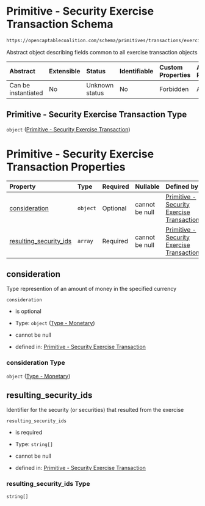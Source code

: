 # Primitive - Security Exercise Transaction Schema

```txt
https://opencaptablecoalition.com/schema/primitives/transactions/exercise/BaseExercise.schema.json
```

Abstract object describing fields common to all exercise transaction objects

| Abstract            | Extensible | Status         | Identifiable | Custom Properties | Additional Properties | Access Restrictions | Defined In                                                                                                                |
| :------------------ | :--------- | :------------- | :----------- | :---------------- | :-------------------- | :------------------ | :------------------------------------------------------------------------------------------------------------------------ |
| Can be instantiated | No         | Unknown status | No           | Forbidden         | Allowed               | none                | [BaseExercise.schema.json](../../schema/primitives/transactions/exercise/BaseExercise.schema.json "open original schema") |

## Primitive - Security Exercise Transaction Type

`object` ([Primitive - Security Exercise Transaction](baseexercise.md))

# Primitive - Security Exercise Transaction Properties

| Property                                          | Type     | Required | Nullable       | Defined by                                                                                                                                                                                                                                                      |
| :------------------------------------------------ | :------- | :------- | :------------- | :-------------------------------------------------------------------------------------------------------------------------------------------------------------------------------------------------------------------------------------------------------------- |
| [consideration](#consideration)                   | `object` | Optional | cannot be null | [Primitive - Security Exercise Transaction](basetransfer-properties-type---monetary.md "https://opencaptablecoalition.com/schema/types/Monetary.schema.json#/properties/consideration")                                                                         |
| [resulting_security_ids](#resulting_security_ids) | `array`  | Required | cannot be null | [Primitive - Security Exercise Transaction](baseexercise-properties-security-exercise---resulting-security-id-array.md "https://opencaptablecoalition.com/schema/primitives/transactions/exercise/BaseExercise.schema.json#/properties/resulting_security_ids") |

## consideration

Type represention of an amount of money in the specified currency

`consideration`

*   is optional

*   Type: `object` ([Type - Monetary](basetransfer-properties-type---monetary.md))

*   cannot be null

*   defined in: [Primitive - Security Exercise Transaction](basetransfer-properties-type---monetary.md "https://opencaptablecoalition.com/schema/types/Monetary.schema.json#/properties/consideration")

### consideration Type

`object` ([Type - Monetary](basetransfer-properties-type---monetary.md))

## resulting_security_ids

Identifier for the security (or securities) that resulted from the exercise

`resulting_security_ids`

*   is required

*   Type: `string[]`

*   cannot be null

*   defined in: [Primitive - Security Exercise Transaction](baseexercise-properties-security-exercise---resulting-security-id-array.md "https://opencaptablecoalition.com/schema/primitives/transactions/exercise/BaseExercise.schema.json#/properties/resulting_security_ids")

### resulting_security_ids Type

`string[]`
